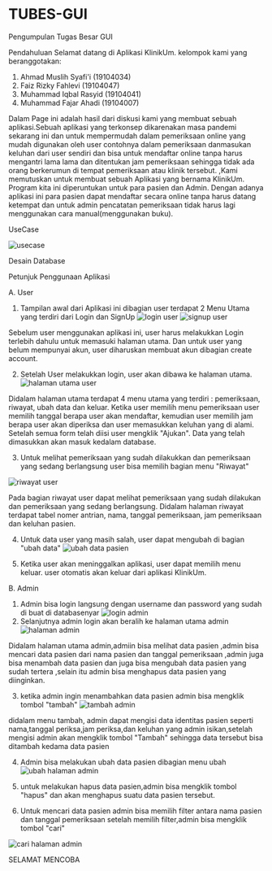 # TUBES-GUI
Pengumpulan Tugas Besar GUI

Pendahuluan
Selamat datang di Aplikasi KlinikUm. kelompok kami yang beranggotakan:
1. Ahmad Muslih Syafi'i 		(19104034)
2.	Faiz Rizky Fahlevi 		  (19104047)
3.	Muhammad Iqbal Rasyid 	(19104041)
4.	Muhammad Fajar Ahadi			(19104007)

Dalam Page ini adalah hasil dari diskusi kami yang membuat sebuah aplikasi.Sebuah aplikasi yang terkonsep dikarenakan masa pandemi sekarang ini dan untuk mempermudah dalam pemeriksaan online yang mudah digunakan oleh user contohnya dalam pemeriksaan danmasukan keluhan dari user sendiri dan bisa untuk mendaftar online tanpa harus mengantri lama lama dan ditentukan jam pemeriksaan sehingga tidak ada orang berkerumun di tempat pemeriksaan atau klinik tersebut. ,Kami memutuskan untuk membuat sebuah Aplikasi yang bernama KlinikUm.  Program kita ini diperuntukan untuk para pasien dan Admin. Dengan adanya aplikasi ini para pasien dapat mendaftar secara online tanpa harus datang ketempat dan untuk admin pencatatan pemeriksaan tidak harus lagi menggunakan cara manual(menggunakan buku). 

UseCase

![usecase](https://user-images.githubusercontent.com/72425140/127520675-b27fbf9a-abb6-4339-90f6-9a8dbb452a15.jpeg)

Desain Database
 
 
 
Petunjuk Penggunaan Aplikasi

A. User
1.	Tampilan awal dari Aplikasi ini dibagian user terdapat 2 Menu Utama yang terdiri dari Login dan SignUp
![login user](https://user-images.githubusercontent.com/72425140/127506636-3fd38228-3b0c-4066-8203-5aba1bb8ac88.jpeg)
![signup user](https://user-images.githubusercontent.com/72425140/127506858-9393f880-5ab4-4aed-8e90-8495ad8962b4.jpeg)

Sebelum user menggunakan aplikasi ini, user harus melakukkan Login terlebih dahulu untuk memasuki halaman utama. Dan untuk user yang belum mempunyai akun, user diharuskan membuat akun dibagian create account.

2.	Setelah User melakukkan login, user akan dibawa ke halaman utama.
![halaman utama user](https://user-images.githubusercontent.com/72425140/127509974-944bb433-99eb-4ed9-ba84-317fe809b561.jpeg)

Didalam halaman utama terdapat 4 menu utama yang terdiri : pemeriksaan, riwayat, ubah data dan keluar. Ketika user memilih menu pemeriksaan user memilih tanggal berapa user akan mendaftar, kemudian user memilih jam berapa user akan diperiksa dan user memasukkan keluhan yang di alami. Setelah semua form telah diisi user mengklik "Ajukan". Data yang telah dimasukkan akan masuk kedalam database.

3.	Untuk melihat pemeriksaan yang sudah dilakukkan dan pemeriksaan yang sedang berlangsung user bisa memilih bagian menu "Riwayat"

![riwayat user](https://user-images.githubusercontent.com/72425140/127512705-fafe7825-a246-4c1f-b9fc-6c5a2a2dac48.jpeg)

Pada bagian riwayat user dapat melihat pemeriksaan yang sudah dilakukan dan pemeriksaan yang sedang berlangsung. Didalam halaman riwayat terdapat tabel nomer antrian, nama, tanggal pemeriksaan, jam pemeriksaan dan keluhan pasien.

4.	Untuk data user yang masih salah, user dapat mengubah di bagian "ubah data" 
![ubah data pasien](https://user-images.githubusercontent.com/72425140/127525157-903f459e-8853-4d7f-8bad-8064003f0f5a.jpeg)

6.	Ketika user akan meninggalkan aplikasi, user dapat memilih menu keluar. user otomatis akan keluar dari aplikasi KlinikUm.



B. Admin
1.	Admin bisa login langsung dengan username dan password yang sudah di buat di databasenyar
![login admin](https://user-images.githubusercontent.com/72425140/127517131-c7e3a663-e24d-4753-861a-a86a981ff7fd.jpeg)
2.	Selanjutnya admin login akan beralih ke halaman utama admin
![halaman admin](https://user-images.githubusercontent.com/72425140/127517582-e020a810-4ac4-48fa-9391-caa7e03b87a9.jpeg)

Didalam halaman utama admin,admiin bisa melihat data pasien ,admin bisa mencari data pasien dari nama pasien dan tanggal pemeriksaan ,admin juga bisa menambah data pasien dan juga bisa mengubah data pasien yang sudah tertera ,selain itu admin bisa menghapus data pasien yang diinginkan.

3. ketika admin ingin menambahkan data pasien admin bisa mengklik tombol "tambah"
![tambah admin](https://user-images.githubusercontent.com/72425140/127518525-9685a7b2-8743-44a9-bc4a-2e13f52d4a47.jpeg)

didalam menu tambah, admin dapat mengisi data identitas pasien seperti nama,tanggal periksa,jam periksa,dan keluhan yang admin isikan,setelah mengisi admin akan mengklik tombol "Tambah" sehingga data tersebut bisa ditambah kedama data pasien

4. Admin bisa melakukan ubah data pasien dibagian menu ubah
![ubah halaman admin](https://user-images.githubusercontent.com/72425140/127525786-1eb3c5ef-02f0-43b8-8bea-d90e6f8bf9d2.jpeg)

5. untuk melakukan hapus data pasien,admin bisa mengklik tombol "hapus" dan akan menghapus suatu data pasien tersebut.

6. Untuk mencari data pasien admin bisa memilih filter antara nama pasien dan tanggal pemeriksaan setelah memilih filter,admin bisa mengklik tombol "cari" 

![cari halaman admin](https://user-images.githubusercontent.com/72425140/127525546-44732821-0bc2-4fad-bee5-3bc391d1c18d.jpeg)


SELAMAT MENCOBA
